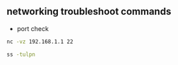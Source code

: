 ## networking troubleshoot commands

* port check

```bash
nc -vz 192.168.1.1 22
```
```bash
ss -tulpn
```

```bash
```
